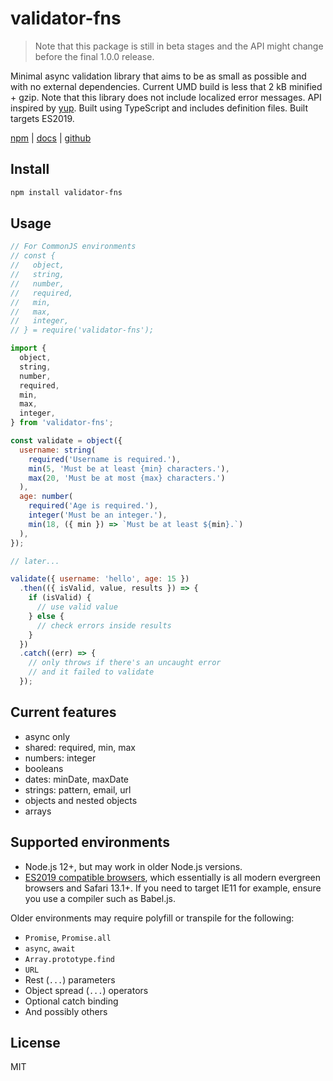 # validator-fns

> Note that this package is still in beta stages and the API might change before the final 1.0.0 release.

Minimal async validation library that aims to be as small as possible and with no external dependencies. Current UMD build is less that 2 kB minified + gzip. Note that this library does not include localized error messages. API inspired by [yup][yup]. Built using TypeScript and includes definition files. Built targets ES2019.

[npm][npm] | [docs][docs] | [github][github]

## Install

```sh
npm install validator-fns
```

## Usage

```js
// For CommonJS environments
// const {
//   object,
//   string,
//   number,
//   required,
//   min,
//   max,
//   integer,
// } = require('validator-fns');

import {
  object,
  string,
  number,
  required,
  min,
  max,
  integer,
} from 'validator-fns';

const validate = object({
  username: string(
    required('Username is required.'),
    min(5, 'Must be at least {min} characters.'),
    max(20, 'Must be at most {max} characters.')
  ),
  age: number(
    required('Age is required.'),
    integer('Must be an integer.'),
    min(18, ({ min }) => `Must be at least ${min}.`)
  ),
});

// later...

validate({ username: 'hello', age: 15 })
  .then(({ isValid, value, results }) => {
    if (isValid) {
      // use valid value
    } else {
      // check errors inside results
    }
  })
  .catch((err) => {
    // only throws if there's an uncaught error
    // and it failed to validate
  });
```

## Current features

- async only
- shared: required, min, max
- numbers: integer
- booleans
- dates: minDate, maxDate
- strings: pattern, email, url
- objects and nested objects
- arrays

## Supported environments

- Node.js 12+, but may work in older Node.js versions.
- [ES2019 compatible browsers][compat], which essentially is all modern evergreen browsers and Safari 13.1+. If you need to target IE11 for example, ensure you use a compiler such as Babel.js.

Older environments may require polyfill or transpile for the following:

- `Promise`, `Promise.all`
- `async`, `await`
- `Array.prototype.find`
- `URL`
- Rest (`...`) parameters
- Object spread (`...`) operators
- Optional catch binding
- And possibly others

## License

MIT

[npm]: https://www.npmjs.com/package/validator-fns
[docs]: https://validator-fns.vercel.app/
[github]: https://github.com/smonn/validator-fns
[yup]: https://github.com/jquense/yup
[compat]: https://kangax.github.io/compat-table/es2016plus/
